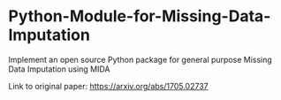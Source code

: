 # Python-Module-for-Missing-Data-Imputation
Implement an open source Python package for general purpose Missing Data Imputation using MIDA 

Link to original paper: https://arxiv.org/abs/1705.02737
